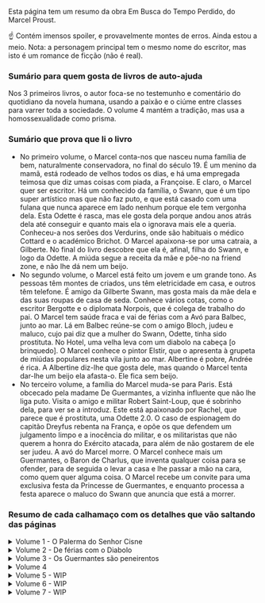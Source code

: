 Esta página tem um resumo da obra Em Busca do Tempo Perdido, do Marcel Proust.

☝️ Contém imensos spoiler, e provavelmente montes de erros. Ainda estou a meio. Nota: a personagem principal tem o mesmo nome do escritor, mas isto é um romance de ficção (não é real). 

### Sumário para quem gosta de livros de auto-ajuda

Nos 3 primeiros livros, o autor foca-se no testemunho e comentário do quotidiano da novela humana, usando a paixão e o ciúme entre classes para varrer toda a sociedade. O volume 4 mantém a tradição, mas usa a homossexualidade como prisma.

### Sumário que prova que li o livro

- No primeiro volume, o Marcel conta-nos que nasceu numa família de bem, naturalmente conservadora, no final do século 19. É um menino da mamã, está rodeado de velhos todos os dias, e há uma empregada teimosa que diz umas coisas com piada, a Françoise. E claro, o Marcel quer ser escritor. Há um conhecido da família, o Swann, que é um tipo super artístico mas que não faz puto, e que está casado com uma fulana que nunca aparece em lado nenhum porque ele tem vergonha dela. Esta Odette é rasca, mas ele gosta dela porque andou anos atrás dela até conseguir e quanto mais ela o ignorava mais ele a queria. Conheceu-a nos serões dos Verdurins, onde são habituais o médico Cottard e o académico Brichot. O Marcel apaixona-se por uma catraia, a Gilberte. No final do livro descobre que ela é, afinal, filha do Swann, e logo da Odette. A miúda segue a receita da mãe e põe-no na friend zone, e não lhe dá nem um beijo.
- No segundo volume, o Marcel está feito um jovem e um grande tono. As pessoas têm montes de criados, uns têm eletricidade em casa, e outros têm telefone. É amigo da Gilberte Swann, mas gosta mais da mãe dela e das suas roupas de casa de seda. Conhece vários cotas, como o escritor Bergotte e o diplomata Norpois, que é colega de trabalho do pai. O Marcel tem saúde fraca e vai de férias com a Avó para Balbec, junto ao mar. Lá em Balbec reúne-se com o amigo Bloch, judeu e maluco, cujo pai diz que a mulher do Swann, Odette, tinha sido prostituta. No Hotel, uma velha leva com um diabolo na cabeça [o brinquedo]. O Marcel conhece o pintor Elstir, que o apresenta à grupeta de miúdas populares nesta vila junto ao mar. Albertine é pobre, Andrée é rica. A Albertine diz-lhe que gosta dele, mas quando o Marcel tenta dar-lhe um beijo ela afasta-o. Ele fica sem beijo.
- No terceiro volume, a família do Marcel muda-se para Paris. Está obcecado pela madame De Guermantes, a vizinha influente que não lhe liga puto. Visita o amigo e militar Robert Saint-Loup, que é sobrinho dela, para ver se a introduz. Este está apaixonado por Rachel, que parece que é prostituta, uma Odette 2.0. O caso de espionagem do capitão Dreyfus rebenta na França, e opõe os que defendem um julgamento limpo e a inocência do militar, e os militaristas que não querem a honra do Exército atacada, para além de não gostarem de ele ser judeu. A avó do Marcel morre. O Marcel conhece mais um Guermantes, o Baron de Charlus, que inventa qualquer coisa para se ofender, para de seguida o levar a casa e lhe passar a mão na cara, como quem quer alguma coisa. O Marcel recebe um convite para uma exclusiva festa da Princesse de Guermantes, e enquanto processa a festa aparece o maluco do Swann que anuncia que está a morrer.

### Resumo de cada calhamaço com os detalhes que vão saltando das páginas

<details>
  <summary>Volume 1 - O Palerma do Senhor Cisne</summary>

(Nas traduções é "Swann's Way" (EN) ou "Do Lado de Swann" (PT))

Então o narrador é o Marcel, um miúdo que partilha o nome com o autor do livro. O Marcel começa este épico a contar o seu trauma de criança em que era filho único e passava a vida rodeado de velhos, com os pais conservadores, a tia maluca e a empregada. E conta ao longo destas páginas a história dos tempos que passou na casa de férias da família em Combray, França. Aí, o o puto Marcel alonga-se a descrever a vila e as casas e os campos, e o sol, e o vento, e o mar, bem como os vários convidados que eram a norma às refeições, e claro as próprias refeições. Estas longas descrições mostram que a vida era uma seca antes da internet e dos inter-rails, tanto para os personagens adultos, as crianças, e os leitores deste romance do início do séc. XX.

O complexo de Édipo sobressai desde o início, e mostra que a personagem principal, o narrador, Marcel, é um tipo meio apalermado como todas as pessoas sensíveis, e que tem uma dependência irracional da sua mãe. Parece que nasceu em 2020, mas ao contrário das dependências modernas, a mãe não lhe liga puto. Esta vê o filho pela lente das regras de educação clássica, com horas e maneiras de falar e companhias, e pobre do miúdo que só queria um beijo de boa noite. Aliás o Marcel não podia ser outra coisa senão um esquisitóide, nascido numa família assim, filho único, e rodeado de velhos pretensiosos e que notoriamente tinham muito pouco trabalho nas mãos.

O menino tinha tanta sensibilidade e poder de observação, que queria ser escritor.

E por isso, grande parte do livro é uma charopada de igrejas, riachos, jardins, comboios, ruas de Paris, coches, cavalos e empregados e casas e cortinas e roupas e chapéus e comidas.

Em cima deste passeio sobre a França de 1900, e depois de uma longa introdução, o livro foca-se num Charles Swann, que durante uns tempos frequentou os almoços e jantares da família. Ele ia sozinho aos eventos, nunca levava a mulher. O livro embala então numa história retrospectiva de mais de duzentas páginas sobre a vida do tal Swann, começando quando ele já era um adulto. Também era um tipo sensível como o narrador, e estava a par do que era moderno e moda na altura, intelectualmente e com as suas roupas. Este Swann também não fazia puto, procrastinava em cima de umas coisas de artes, e conhecia toda a gente, até príncipes. Ora o senhor Swann tinha tido uma relação platónica com uma Odette, que também aparecia em eventos sociais comuns, uma fulana banal. Ela gostava imenso do status do Swann, e ao longo da história ele vai-se afeiçoando a ela mas nunca se faz ao bife, simultaneamente cavalheiro e altivo, e só às vezes tenta dar-lhe uns apertões no vestido, tipo puto de 16 anos. Ela deixa, e ele fica ali a bater na mesma tecla, com declarações e joguinhos pirosos, mas ela rapidamente se farta desta brincadeira ridícula, e começa a ignora-lo. É neste momento que o coração do Swann se estatela, e passamos imensas páginas a ver que quanto mais ela o ignora, mais ele gosta dela. Aliás, ele gosta e *gasta*, porque se percebe que lhe banca muita coisa. Então, à medida que vai perdendo a cabeça vamos percebendo que alguns amigos dele o vão tentando chamar à razão. Dizem-lhe que ela é isto e aquilo, que é vista na companhia de outros gajos, e ele vai constatando que sim, que ela tem outras relações de amizade, e que ela gosta imenso da atenção dos homens e que agora já não é a dele que procura, mas ele não liga a isso, aliás fica até mais picado. Isto perdura no tempo, e mesmo com ela a envelhecer, a encoirar, ele não perde interesse.

Vai atrás dela e faz uma coisa que funciona super bem que é pressioná-la (NOT). Pede-lhe coisas, insulta-a, vai atrás dela.

Até que chega ao ponto do clímax em que alguém lhe manda uma carta anónima a insinuar que ela já dormiu com não sei quantos e até uma ou outra mulher.

Isto reduz a imagem da pureza dela, mas não aniquila o encanto. O Swann, ainda enfeitiçado, confronta-a e ela lá diz sim, sim, já fiz isso tudo, “umas duas ou três vezes”, uma admissão da estatística sobre números pequenos que deve ser frase mais bem escolhida no livro. E lá se vai a paixão tremenda, e ele passa a racionalizar muito a Odette. Mas perdura uma atração por ela, até porque ele é um tipo pragmático e essas coisas da reputação e tal são meio vagas. Pois, porque ele é de uma classe média endinheirada, fruto de investimentos de família, coisa que não lhes dá direito ao respeito máximo do pai e avô do Marcel (o narrador), pai aliás que também deixa claro que a família Swann é judia.

Depois do arquétipo do gajo que leva uma tampa de uma miúda, o narrador Marcel lá volta à sua própria vida de miúdo, pois ele ao crescer também se tinha apaixonado por uma miúda nos Campos Elísios em Paris, com quem brincava, a Gilberte. Ele conta como foi caindo de beicinho. Felizmente esta relação é mais rápida em número de páginas. Mas depois há uma surpresa no livro, …, esta miúda é filha do tal Swann! Tcha-nan!! E o miúdo lá fica embasbacado, afinal o Swann é que é, até porque é o pai desta brasa. Umas curtas páginas mais adiante, nova surpresa (NOT), a mãe da miúda é a Odette, aquela que o senhor Swann andava atrás, aquela que tinha a má vida e que ignorava o Swann, mas que agora está transformada na senhora Swann.

Afinal parece que o burro Swann lá se decidiu, e ignorou toda a história dela, e a Odette lá quebrou e o deixou de o afastar, e casaram-se e têm uma filha.

O puto Marcel vai tentando estabelecer contato emocional com a Gilberte, e tentar de alguma forma tornar Swann num tópico de conversa, mas nem a miúda nem os seus próprios pais parecem muito interessados na sua paixoneta. Por um lado, os seus pais não querem muito saber do Swann, que apesar de ser um tipo interessante e bem conectado não é de uma casta perfeita imune a mexericos, ainda para mais tendo casado com a tal Odette, esta sem nenhuma casta. Já a miúda aplica a mesma estratégia ao narrador que a sua mãe Odette aplicou ao seu pai, ou seja caga de alto nele, tornando claro que qualquer festinha com os outros amigos é tão boa ou melhor que brincar com ele.

O livro acaba com o narrador frustrado, sem direito sequer a um apalpão, coisa que até o Swann teve direito enquanto a sua amada Odette se passeava com outros. #Sad.
  
</details>

<details>
  <summary>Volume 2 - De férias com o Diabolo</summary>

(Nas traduções é "In the Shadow of Young Girls in Flower" (EN) ou "Within a Budding Grove" (EN) ou "À sombra das raparigas em flor" (PT))

O segundo volume começa na sequência do primeiro, e conhecemos o Marcel a amadurecer como um jovem, sem nunca deixar de ser um tono monumental. (Este é o resumo, podem saltar para o próximo livro.)

Não se percebe bem a idade dele, mas sabemos que o Marcel é amigo da Gilberte, e passa imenso tempo em casa dela, que é a casa dos Swann. Numa dessas festas conhece Bergotte, um escritor super conhecido e que ele passa a idolatrar. A sua família acha que o contato com pessoas artísticas o vai ajudar a ser um bom escritor. O Marcel desconfia, acha o Bergotte um génio mas lá em casa dos Swanns só dá conversa, e ele não parece estar a evoluir a escrita. Mais, a miúda Gilberte ora se aproxima, ora se afasta, e o puto começa a fartar-se. Vira a atenção para a mãe dela e as suas roupas de casa de seda, e dá-lhe flores e ignora a filha.

Um colega do trabalho do pai do Marcel, o Norpois, diz aos pais do Marcel que o Bergotte não é grande escritor, mas por outro lado diz-lhe que o Marcel até escreve qualquer coisa.

As pessoas têm sobretudo criados. Há uns personagens que já meteram eletricidade em casa, e outras têm telefone. O Marcel tem saúde fraca.

Num verão o jovem vai para Balbec com a avó, junto ao mar. Na viagem, o Marcel convence a avó a pagar-lhe álcool e ele apanha uma farda descomunal no comboio.

Lá em Balbec, reúne-se com o amigo Bloch, judeu e maluco, cujo pai diz que conheceu a mulher do Swann em primeira mão como prostituta.

O Marcel conhece também um pintor reputado, Elstir. Este apresenta-o à grupeta de miúdas populares nesta vila junto ao mar. Albertine é pobre, Andrée é rica, e há outras. A Albertine diz-lhe que gosta dele, mas quando o Marcel tenta dar-lhe um beijo ela afasta-o. Ele fica na boa, e acaba meio apaixonado pelo grupo todo.

Mesmo antes do fim, uma velha leva com um diabolo na cabeça [1].

Fim do segundo livro.

[1]. Sim, tive de repetir a passagem do livro umas 3x. Um diabolo? Fui à net e confirmei que o “diabolo” mencionado no livro é o mesmo brinquedo que esteve na moda durante os anos 90, só que agora sei que já era popular em 1900.

</details>

<details>
  <summary>Volume 3 - Os Guermantes são peneirentos</summary>

No terceiro volume a a família do Marcel muda-se para Paris. Agora moram num prédio. O Marcel nota que os criados copiam as expressões e os protestos que os criados dos vizinhos dirigem aos patrões.

São vizinhos dos influentes Guermantes. O Marcel anda meio obcecado pela madame de Guermantes, a vizinha que não lhe liga puto. O jovem decide visitar um amigo que vive encostado ao quartel do serviço militar, o Robert Saint-Loup, que é sobrinho dela, para lhe pedir uma introdução sob uma desculpa esfarrapada, e depois uma um bocado melhor. O amigo Robert está por sua vez caído por uma fulana de reputação duvidosa, Rachel, uma Odette 2.0 que o maltrata enquanto ele anda atrás dela a dar-lhe jóias caríssimas de 30 mil francos. Aliás, esta Rachel é a mesma que o louco Bloch tinha apresentado ao Marcel numa dessas casas da especialidade, e que cobrava nada, por tudo.

O caso Dreyfus rebenta na França, e divide o país e várias famílias, e o Marcel mais ou menos incompatibiliza-se com o pai.

Nota bibliográfica: o caso Dreyfus aconteceu entre 1894 e 1906, quando o capitão de 35 anos Dreyfus foi acusado e julgado culpado de traição e passar segredos à Alemanha. A familia combateu a acusação, e descobriu-se que o caso tinha sido martelado, com provas forjadas, e falta de procedimentos legais. No meio disto, descobre-se um verdadeiro culpado, mas o exército ignora esses dados e forja um segundo julgamento para ilibar o verdadeiro autor, que acaba por fugir para Inglaterra, onde mais tarde assume a sua culpa. O caso opôs os Dreyfusards, e os anti-Dreyfusards. Os primeiros eram republicanos, para quem a defesa da justiça era elementar. Os segundos eram militaristas, nacionalistas, ou seja não queriam que a honra do Estado fosse atacada, e tinham diferentes graus de anti-semitismo. Porque Dreyfus era judeu. O caso dividiu a França. Foi neste caso que surgiu o famoso artigo “J’Accuse!”. Foi também na sequência das divisões que o caso causou que o termo “intelectual” se popularizou em França e Inglaterra, sendo usado para designar (negativamente) os homens letrados, que ao início suportavam todos o Dreyfus.

A avó do Marcel fica doente. Três médicos diferentes tentam curas avançadas, como dar-lhe leite. E ela morre.

Os Guermantes do livro são afinal duas sub-famílias, com distinções nos seus títulos, soberba, arte, relações e dinheiro. As distinções parecem importantes para eles, e para o autor que lhes dedica umas 200 páginas, mas passam rápido. O que interessa é que o Marcel é convidado para um evento onde a madame Guermantes está a dizer coisas venenosas sobre metade da França e um décimo da aristocracia europeia. Pouco depois, o Baron de Charlus, que também é Guermantes (!) acusa o Marcel de deitar veneno sobre ele. Faz uma cena, diz que o odeia e tal, mas depois vai levá-lo a casa e passa-lhe a mão na cara e fica a forte impressão que o velho queria mais qualquer coisa.

No fim, o Marcel recebe um convite para uma festa da Princesse de Guermantes, e enquanto vai perguntar se o convite é verdadeiro à madame Guermantes e ao marido, aparece o maluco do Swann que anuncia que vai morrer em breve. O casal ignora o Marcel e a doença fatal do Swann: só faltam 10 minutos para irem a um evento, e têm mesmo de ir.
  
</details>

<details>
  <summary>Volume 4</summary>

O quarto livro começa com o Marcel no pátio do prédio. Lá, apanha o alfaiate Jupien e o Barão Charlus enrolados, primeiro num canto do pátio, e depois na loja do primeiro.

Vai à festa da Princesse de Guermantes que tem uma fonte incrível no jardim (?) e começa a notar e comentar sobre a vida dos homossexuais, que na época se chamavam “os invertidos”.

O Swann é escoltado da festa pelo Prince de Guermantes, e toda a gente fica chocada. O Swann depois explica ao Marcel que saiu da festa por ser um Dreyfusard, mas (surpresa) que não é por o Prince ser contra isso, pelo contrário ele confessara-lhe que um general lhe tinha dito que o processo de condenação de Dreyfus estava cheio de ilegalidades e que que portanto se tinha convertido, mas que às vezes tinha de manter as aparências.

A casa de Guermantes perde algum valor social, e a dos Swann ganha. Metade é porque a Odette agora é a musa do escritor Bergotte, que volta a estar na moda, e metade é porque a filha Gilberte herda de um tio do Swann muitos milhões de francos.

A aristocracia vai sendo penetrada a pouco e pouco pela classe média e burguesia, sob a forma de visitas técnicas de médicos e artistas, ou de casamentos com industriais.

Marcel volta para Balbec. Pensa bastante na avó, mas passa dos dias no jogo do gato e do rato com a Albertine, a amiga pobre do grupo que tinha conhecido na primeira visita à pequena vila no mar. Ela deixa claro que tem outros planos. O Marcel inventa que afinal gosta é da amiga rica dela, a Andrée. A Albertine entende e fica super feliz por eles e portanto atira-se ao Marcel e começam a andar enrolados.

No hotel, a interação entre duas jovens e entre uma moça e a Albertine fazem-no suspeitar que ela é lésbica, ou pelo menos bissexual.

O Marcel aluga um carro para dar passeios com a moça. Descobrem que num automóvel as distâncias parecem mais curtas, e podem visitar duas ou três vilas numa tarde. A mãe e a empregada Françoise ficam chocados com o dinheiro que ele gasta com a Albertine.

Passa um avião, coisa raríssima no início do século, e ele emociona-se.

O velho do Barão de Charlus anda metido com um violinista de origens humildes, o Morel. Tenta controlá-lo como pode, incluindo inventar um duelo no qual tem de participar para salvar a honra do Morel, para que este se sinta obrigado a ficar com ele. Funciona.

O casal Marcel e Albertine assumem-se como primos e integram o grupo exclusivo que participa nos eventos obrigatórios de férias dos Verdurins, onde estão engrandecidos o médico Cottard e o académico Brichot, e o Barão Charlus e agora Morel, estes que também acham que são um casal secreto.

O Marcel começa a fartar-se da Albertine, a vida está uma seca, e dá uma boa notícia à mãe quando lhe diz que vai cancelar a relação.

Diz à Albertine que tem outros planos, que está a estupidificar, e inventa que quer mudar de ares e ouvir música de um tal Vinteuil. A Gilberte compreende, e diz-lhe até que o pode ajudar, porque conhece a filha do compositor. Aí o Marcel fica em pânico, porque sabe que a filha do compositor é lésbica, e explode o ciúme por esta inclinação da Albertine. Inventa que tinha um noivado que quebrou e que só a amizade colorida da Albertine o mantém, e pede-lhe que vá com ele para Paris.

A mãe acorda estremunhada e ele diz-lhe quer casar com a Albertine.

—

Frases fixes

- _O verdadeiro prazer é aquele pelo qual se abandonam os outros prazeres._
- _A doença é o médico que mais escutamos. Fazemos promessas a gentilezas e conhecimento. À dor, obedecemos._
- _Certas pessoas com inclinação para a obesidade não comem praticamente nada e passam os dias a fazer exercício, sem deixarem de engordar visivelmente._

</details>

<details>
  <summary>Volume 5 - WIP</summary>
</details>

<details>
  <summary>Volume 6 - WIP</summary>
</details>

<details>
  <summary>Volume 7 - WIP</summary>
</details>

